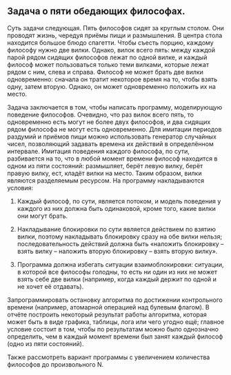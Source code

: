 ## Задача о пяти обедающих философах.

Суть задачи следующая. Пять философов сидят за круглым столом. Они проводят
жизнь, чередуя приёмы пищи и размышления. В центра стола находится большое
блюдо спагетти. Чтобы съесть порцию, каждому философу нужно две вилки. Однако,
вилок всего пять: между каждой парой рядом сидящих философов лежат по одной
вилке, и каждый философ может пользоваться только теми вилками, которые лежат
рядом с ним, слева и справа. Философ не может брать две вилки одновременно:
сначала он тратит некоторое время на то, чтобы взять одну, затем вторую. Однако, он
может одновременно положить их на место.

Задача заключается в том, чтобы написать программу, моделирующую поведение
философов. Очевидно, что раз вилок всего пять, то одновременно есть могут не более
двух философов, и два сидящих рядом философа не могут есть одновременно. Для
имитации периодов раздумий и приёмов пищи можно использовать генератор
случайных чисел, позволяющий задавать времена их действий в определённом
интервале. Имитация поведения каждого философа, по сути, разбивается на то, что в
любой момент времени философ находится в одном из пяти состояний: размышляет,
берёт левую вилку, берёт правую вилку, ест, кладёт вилки на место. Таким образом,
вилки являются разделяемым ресурсом.
На программу накладываются условия:

1. Каждый философ, по сути, является потоком, и модель поведения у каждого из
них должна быть одинаковой, кроме того, какие вилки они могут брать.

3. Накладывание блокировки по сути является действием по взятию вилки,
поэтому накладывать блокировку сразу на обе вилки нельзя; последовательность
действий должна быть «наложить блокировку – взять вилку – наложить вторую
блокировку – взять вторую вилку».

5. Программа должна избегать ситуации взаимоблокировки: ситуации, в которой
все философы голодны, то есть ни один из них не может взять себе две вилки
(например, когда каждый держит по одной и не хочет её отдавать).

Запрограммировать остановку алгоритма по достижении контрольного времени
(например, атомарной операцией над булевым флагом). В отчёте построить некоторый
результат работы алгоритма, которая может быть в виде графика, таблицы, лога или
чего угодно ещё; главное условие состоит в том, чтобы по результатам можно было
однозначно определить, чем в каждый момент времени был занят каждый философ
(одно из пяти состояний).

Также рассмотреть вариант программы с увеличением количества философов до
произвольного N.
